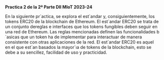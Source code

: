 **Practica 2 de la 2ª Parte DII MIoT 2023-24**

En la siguiente pr´actica, se explora el est´andar y, consiguientemente, los tokens
ERC20 de la blockchain de Ethereum.
El est´andar ERC20 se trata de un conjunto dereglas e interfaces que los tokens
fungibles deben seguir en una red de Ethereum. Las reglas mencionadas
definen las funcionalidades b´asicas que un token ha de implementar para interactuar
de manera consistente con otras aplicaciones de la red.
El est´andar ERC20 es aquel en el que est´an basados la mayor´ıa de tokens
de la blockchain, esto se debe a su sencillez, facilidad de uso y practicidad.
